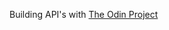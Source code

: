 Building API's with [The Odin Project](http://www.theodinproject.com/courses/ruby-on-rails/lessons/apis?ref=lnav)